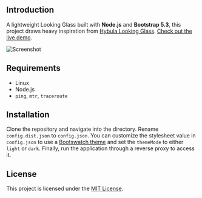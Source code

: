 ## Introduction
A lightweight Looking Glass built with **Node.js** and **Bootstrap 5.3**, this project draws heavy inspiration from [Hybula Looking Glass](https://github.com/hybula/lookingglass). [Check out the live demo](https://lg-de-fra.erpa.cc/).

![Screenshot](https://i.imgur.com/SR5xjgO.png)

## Requirements
- Linux
- Node.js
- `ping`, `mtr`, `traceroute`

## Installation
Clone the repository and navigate into the directory. Rename `config.dist.json` to `config.json`. You can customize the stylesheet value in `config.json` to use a [Bootswatch theme](https://bootswatch.com/) and set the `themeMode` to either `light` or `dark`. Finally, run the application through a reverse proxy to access it.

## License
This project is licensed under the [MIT License](LICENSE).
